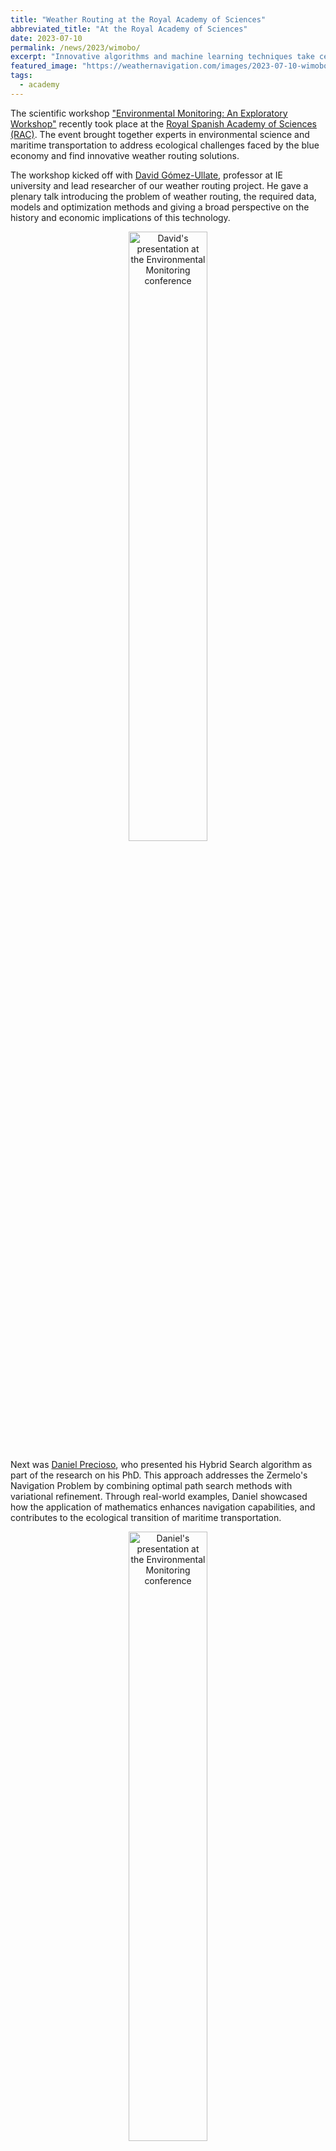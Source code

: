 ```yaml
---
title: "Weather Routing at the Royal Academy of Sciences"
abbreviated_title: "At the Royal Academy of Sciences"
date: 2023-07-10
permalink: /news/2023/wimobo/
excerpt: "Innovative algorithms and machine learning techniques take center stage at the Environmental Monitoring event."
featured_image: "https://weathernavigation.com/images/2023-07-10-wimobo.JPEG"
tags:
  - academy
---
```


The scientific workshop ["Environmental Monitoring: An Exploratory Workshop"](https://wimoboproject.com/index.php/event/) recently took place at the [Royal Spanish Academy of Sciences (RAC)](https://rac.es/). The event brought together experts in environmental science and maritime transportation to address ecological challenges faced by the blue economy and find innovative weather routing solutions.

The workshop kicked off with [David Gómez-Ullate](https://www.ie.edu/university/about/faculty/david-gomez-ullate/), professor at IE university and lead researcher of our weather routing project. He gave a plenary talk introducing the problem of weather routing, the required data, models and optimization methods and giving a broad perspective on the history and economic implications of this technology.

<p align="center"><a href="https://www.youtube.com/watch?v=i6BFsdg-AVw&t=1639s"><img src="https://weathernavigation.com/images/2023-07-10-david.JPEG" alt="David's presentation at the Environmental Monitoring conference" width="50%"/></a></p>

Next was [Daniel Precioso](https://danielprecioso.com), who presented his Hybrid Search algorithm as part of the research on his PhD. This approach addresses the Zermelo's Navigation Problem by combining optimal path search methods with variational refinement. Through real-world examples, Daniel showcased how the application of mathematics enhances navigation capabilities, and contributes to the ecological transition of maritime transportation.

<p align="center"><a href="https://www.youtube.com/watch?v=i6BFsdg-AVw&t=12275s"><img src="https://daniprec.github.io/images/230710_wimobo.JPEG" alt="Daniel's presentation at the Environmental Monitoring conference" width="50%"/></a></p>

Following Daniel's presentation, [Rafael Ballester-Ripoll](https://www.ie.edu/university/about/faculty/rafael-ballester-ripoll/), professor at IE University, introduced an alternative solution for weather routing, drawing inspiration from evolutionary algorithms and the Bézier curves. His research showcased the potential for diverse approaches to weather routing, and how each has its own strengths and scope.

<p align="center"><a href="https://www.youtube.com/watch?v=i6BFsdg-AVw&t=13610s"><img src="https://weathernavigation.com/images/2023-07-10-rafael.JPEG" alt="Rafael's presentation at the Environmental Monitoring conference" width="80%"/></a></p>

The session also included talks from [Fernando Cañavate](https://www.linkedin.com/in/fernando-ca%C3%B1avate-vega-17b253a) and [José Enrique Gutiérrez](https://personas.upct.es/perfil/jose.gutierrez), two naval engineers working on different aspects of this project.

Generous financial support from the [BBVA Foundation](https://www.fbbva.es/) played a crucial role in the workshop's success, demonstrating their commitment to environmental research and sustainability.

<img src="{{ page.featured_image }}" alt="IE researchers at the conference" width="100%"/>

For more updates and exciting developments in maritime transport and optimization, stay tuned to the project's blog!
